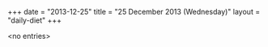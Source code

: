 +++
date = "2013-12-25"
title = "25 December 2013 (Wednesday)"
layout = "daily-diet"
+++


\<no entries\>
